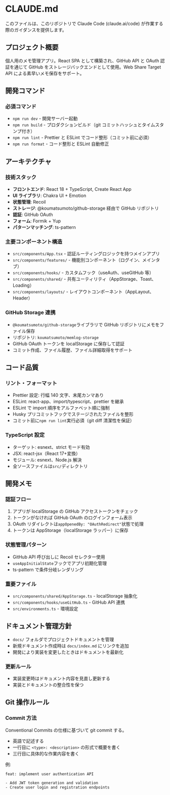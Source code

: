 # CLAUDE.md

このファイルは、このリポジトリで Claude Code (claude.ai/code) が作業する際のガイダンスを提供します。

## プロジェクト概要

個人用のメモ管理アプリ。React SPA として構築され、GitHub API と OAuth 認証を通じて GitHub をストレージバックエンドとして使用。Web Share Target API による素早いメモ保存をサポート。

## 開発コマンド

### 必須コマンド

- `npm run dev` - 開発サーバー起動
- `npm run build` - プロダクションビルド（git コミットハッシュとタイムスタンプ付き）
- `npm run lint` - Prettier と ESLint でコード整形（コミット前に必須）
- `npm run format` - コード整形と ESLint 自動修正

## アーキテクチャ

### 技術スタック

- **フロントエンド**: React 18 + TypeScript, Create React App
- **UI ライブラリ**: Chakra UI + Emotion
- **状態管理**: Recoil
- **ストレージ**: @koumatsumoto/github-storage 経由で GitHub リポジトリ
- **認証**: GitHub OAuth
- **フォーム**: Formik + Yup
- **パターンマッチング**: ts-pattern

### 主要コンポーネント構造

- `src/components/App.tsx` - 認証ルーティングロジックを持つメインアプリ
- `src/components/features/` - 機能別コンポーネント（ログイン、メインタブ）
- `src/components/hooks/` - カスタムフック（useAuth、useGitHub 等）
- `src/components/shared/` - 共有ユーティリティ（AppStorage、Toast、Loading）
- `src/components/layouts/` - レイアウトコンポーネント（AppLayout、Header）

### GitHub Storage 連携

- `@koumatsumoto/github-storage`ライブラリで GitHub リポジトリにメモをファイル保存
- リポジトリ: `koumatsumoto/memlog-storage`
- GitHub OAuth トークンを localStorage に保存して認証
- コミット作成、ファイル履歴、ファイル詳細取得をサポート

## コード品質

### リント・フォーマット

- Prettier 設定: 行幅 140 文字、末尾カンマあり
- ESLint: react-app、import/typescript、prettier を継承
- ESLint で import 順序をアルファベット順に強制
- Husky プリコミットフックでステージされたファイルを整形
- コミット前に`npm run lint`実行必須（git diff 清潔性を保証）

### TypeScript 設定

- ターゲット: esnext、strict モード有効
- JSX: react-jsx（React 17+変換）
- モジュール: esnext、Node.js 解決
- 全ソースファイルは`src/`ディレクトリ

## 開発メモ

### 認証フロー

1. アプリが localStorage の GitHub アクセストークンをチェック
2. トークンがなければ GitHub OAuth のログインフォーム表示
3. OAuth リダイレクトは`appOpenedBy: "OAuthRedirect"`状態で処理
4. トークンは AppStorage（localStorage ラッパー）に保存

### 状態管理パターン

- GitHub API 呼び出しに Recoil セレクター使用
- `useAppInitialState`フックでアプリ初期化管理
- ts-pattern で条件分岐レンダリング

### 重要ファイル

- `src/components/shared/AppStorage.ts` - localStorage 抽象化
- `src/components/hooks/useGitHub.ts` - GitHub API 連携
- `src/environments.ts` - 環境設定

## ドキュメント管理方針

- `docs/` フォルダでプロジェクトドキュメントを管理
- 新規ドキュメント作成時は `docs/index.md` にリンクを追加
- 開発により実装を変更したときはドキュメントを最新化

### 更新ルール

- 実装変更時はドキュメント内容を見直し更新する
- 実装とドキュメントの整合性を保つ

## Git 操作ルール

### Commit 方法

Conventional Commits の仕様に基づいて git commit する。

- 英語で記述する
- 一行目に `<type>: <description>` の形式で概要を書く
- 三行目に具体的な作業内容を書く

例:

```
feat: implement user authentication API

- Add JWT token generation and validation
- Create user login and registration endpoints
```
